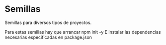 # Semillas
Semillas para diversos tipos de proyectos.

Para estas semillas hay que arrancar npm init -y
E instalar las dependencias necesarias especificadas en package.json